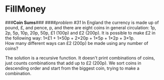 # FillMoney
###__Coin Sums__###
####_problem #31_
In England the currency is made up of pound, £, and pence, p, and there are eight coins in general circulation: 1p, 2p, 5p, 10p, 20p, 50p, £1 (100p) and £2 (200p). It is possible to make £2 in the following way: 1×£1 + 1×50p + 2×20p + 1×5p + 1×2p + 3×1p.   
How many different ways can £2 (200p) be made using any number of coins?

The solution is a recursive function. It doesn't print combinations of coins, just counts combinations that add up to £2 (200p). We sort coins in descending order and start from the biggest coin, trying to make a combination.
